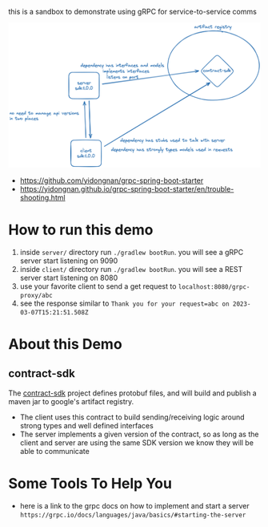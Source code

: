 this is a sandbox to demonstrate using gRPC for service-to-service comms

![](./img.png)

- https://github.com/yidongnan/grpc-spring-boot-starter
- https://yidongnan.github.io/grpc-spring-boot-starter/en/trouble-shooting.html

# How to run this demo
1. inside `server/` directory run `./gradlew bootRun`. you will see a gRPC server start listening on 9090
2. inside `client/` directory run `./gradlew bootRun`. you will see a REST server start listening on 8080
3. use your favorite client to send a get request to `localhost:8080/grpc-proxy/abc`
4. see the response similar to `Thank you for your request=abc on 2023-03-07T15:21:51.508Z`

# About this Demo
## contract-sdk
The [contract-sdk](./contract-sdk) project defines protobuf files, and will build and publish a maven jar to google's artifact registry.

- The client uses this contract to build sending/receiving logic around strong types and well defined interfaces
- The server implements a given version of the contract, so as long as the client and server are using the same SDK version we know they will be able to communicate

# Some Tools To Help You
- here is a link to the grpc docs on how to implement and start a server `https://grpc.io/docs/languages/java/basics/#starting-the-server`